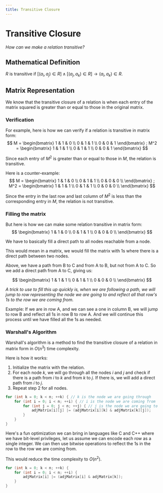 ```yaml
---
title: Transitive Closure
---
```




# Transitive Closure
*How can we make a relation transitive?*

## Mathematical Definition

$R$ is transitive if $[(a_i, a_j) \in R] \wedge [(a_j, a_k) \in R] \longrightarrow (a_i, a_k) \in R$.

## Matrix Representation

We know that the transitive closure of a relation is when each entry of the matrix squared is greater than or equal to those in the original matrix.

### Verification
For example, here is how we can verify if a relation is transitive in matrix form:
$$
M =
\begin{bmatrix}
1 & 1 & 0 \\
0 & 1 & 1 \\
0 & 0 & 1
\end{bmatrix}
;
M^2 =
\begin{bmatrix}
1 & 1 & 1 \\
0 & 1 & 1 \\
0 & 0 & 1
\end{bmatrix}
$$

Since each entry of $M^2$ is greater than or equal to those in $M$, the relation is transitive.

Here is a counter-example:
$$
M =
\begin{bmatrix}
1 & 1 & 0 \\
0 & 1 & 1 \\
0 & 0 & 0 \\
\end{bmatrix}
;
M^2 =
\begin{bmatrix}
1 & 1 & 1 \\
0 & 1 & 1 \\
0 & 0 & 0 \\
\end{bmatrix}
$$

Since the entry in the last row and last column of $M^2$ is less than the corresponding entry in $M$, the relation is not transitive.


### Filling the matrix
But here is how we can make some relation transitive in matrix form:
$$
\begin{bmatrix}
1 & 1 & 0 \\
0 & 1 & 1 \\
0 & 0 & 0 \\
\end{bmatrix}
$$

We have to basically fill a direct path to all nodes reachable from a node.

This would mean in a matrix, we would fill the matrix with 1s where there is a direct path between two nodes.

Above, we have a path from B to C and from A to B, but not from A to C. So we add a direct path from A to C, giving us:

$$
\begin{bmatrix}
1 & 1 & 1 \\
0 & 1 & 1 \\
0 & 0 & 0 \\
\end{bmatrix}
$$

*A trick to use to fill this up quickly is, when we are following a path, we will jump to row representing the node we are going to and reflect all that row's 1s to the row we are coming from.*

Example: If we are in row A, and we can see a one in column B, we will jump to row B and reflect all 1s in row B to row A. And we will continue this process until we have filled all the 1s as needed.

### Warshall's Algorithm

Warshall's algorithm is a method to find the transitive closure of a relation in matrix form in $O(n^3)$ time complexity.

Here is how it works:
1. Initialize the matrix with the relation.
2. For each node $k$, we will go through all the nodes $i$ and $j$ and check if there is a path from $i$ to $k$ and from $k$ to $j$. If there is, we will add a direct path from $i$ to $j$.
3. Repeat step 2 for all nodes.


```cpp
for (int k = 0; k < n; ++k) { // k is the node we are going through
    for (int i = 0; i < n; ++i) { // i is the node we are coming from
        for (int j = 0; j < n; ++j) { // j is the node we are going to
            adjMatrix[i][j] |= (adjMatrix[i][k] & adjMatrix[k][j]);
        }
    }
}
```

Here's a fun optimization we can bring in languages like C and C++ where we have bit-level privileges, let us assume we can encode each row as a single integer. We can then use bitwise operations to reflect the 1s in the row to the row we are coming from.

This would reduce the time complexity to $O(n^2)$.


```cpp
for (int k = 0; k < n; ++k) {
    for (int i = 0; i < n; ++i) {
        adjMatrix[i] |= (adjMatrix[i] & adjMatrix[k]);
    }
}
```

